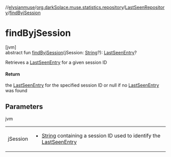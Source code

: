 //[elysianmuse](../../../index.md)/[org.darkSolace.muse.statistics.repository](../index.md)/[LastSeenRepository](index.md)/[findByjSession](find-byj-session.md)

# findByjSession

[jvm]\
abstract fun [findByjSession](find-byj-session.md)(jSession: [String](https://kotlinlang.org/api/latest/jvm/stdlib/kotlin/-string/index.html)?): [LastSeenEntry](../../org.darkSolace.muse.statistics.model/-last-seen-entry/index.md)?

Retrieves a [LastSeenEntry](../../org.darkSolace.muse.statistics.model/-last-seen-entry/index.md) for a given session ID

#### Return

the [LastSeenEntry](../../org.darkSolace.muse.statistics.model/-last-seen-entry/index.md) for the specified session ID or null if no [LastSeenEntry](../../org.darkSolace.muse.statistics.model/-last-seen-entry/index.md) was found

## Parameters

jvm

| | |
|---|---|
| jSession | <ul><li>[String](https://kotlinlang.org/api/latest/jvm/stdlib/kotlin/-string/index.html) containing a session ID used to identify the [LastSeenEntry](../../org.darkSolace.muse.statistics.model/-last-seen-entry/index.md)</li></ul> |
